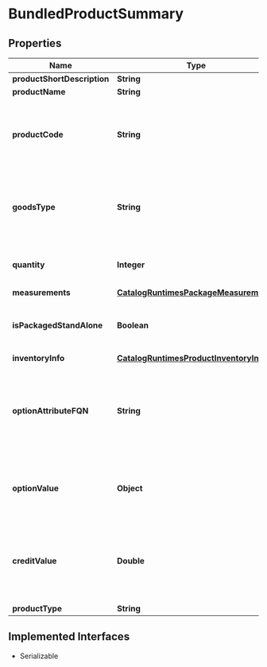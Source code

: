 

# BundledProductSummary


## Properties

| Name | Type | Description | Notes |
|------------ | ------------- | ------------- | -------------|
|**productShortDescription** | **String** |  |  [optional] |
|**productName** | **String** |  |  [optional] |
|**productCode** | **String** | Merchant-created code associated with the product, for example, a SKU. |  [optional] |
|**goodsType** | **String** | The GoodsType of this product (Physical, Digital, DigitalCredit) |  [optional] |
|**quantity** | **Integer** | The quantity of the bundled product |  [optional] |
|**measurements** | [**CatalogRuntimesPackageMeasurements**](CatalogRuntimesPackageMeasurements.md) |  |  [optional] |
|**isPackagedStandAlone** | **Boolean** | Is this product shipped in its own package |  [optional] |
|**inventoryInfo** | [**CatalogRuntimesProductInventoryInfo**](CatalogRuntimesProductInventoryInfo.md) |  |  [optional] |
|**optionAttributeFQN** | **String** | Fully Qualified Name of the selected option&#39;s attribute (only applies to Products as extras) |  [optional] |
|**optionValue** | **Object** | Value of the selected option (only applies to Products as extras) |  [optional] |
|**creditValue** | **Double** | Credit Value applicable to this product. Should only be present on DigitalCredit goodsType.... |  [optional] |
|**productType** | **String** |  |  [optional] |


## Implemented Interfaces

* Serializable


